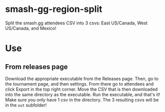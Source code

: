 # smash-gg-region-split
 Split the smash.gg attendees CSV into 3 csvs: East US/Canada, West US/Canada, and Mexico!
# Use
## From releases page
 Download the appropriate executable from the Releases page. Then, go to the tournament page, and then settings. From there go to attendees and click Export in the top right corner. Move the CSV that is then downloaded into the same directory as the executable. Run the executable, and that's it! Make sure you only have 1 csv in the directory. The 3 resulting csvs will be in the `out` subfolder!
